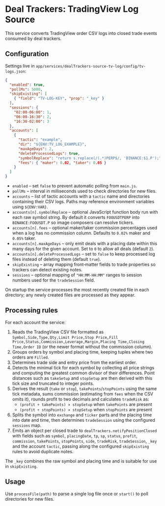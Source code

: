 # Deal Trackers: TradingView Log Source

This service converts TradingView order CSV logs into closed trade events consumed by deal trackers.

## Configuration

Settings live in `app/services/dealTrackers-source-tv-log/config/tv-logs.json`:

```json
{
  "enabled": true,
  "pollMs": 5000,
  "skipExisting": [
    { "field": "TV-LOG-KEY", "prop": "_key" }
  ],
  "sessions": {
    "02:00-06:00": 1,
    "06:00-16:30": 2,
    "16:30-02:00": 3
  },
  "accounts": [
    {
      "tactic": "example",
      "dir": "${ENV:TV_LOG_EXAMPLE}",
      "maxAgeDays": 2,
      "deleteProcessedLogs": true,
      "symbolReplace": "return s.replace(/(.*)PERP$/, 'BINANCE:$1.P');",
      "fees": { "maker": 0.02, "taker": 0.05 }
    }
  ]
}
```

- `enabled` – set `false` to prevent automatic polling from `main.js`.
- `pollMs` – interval in milliseconds used to check directories for new files.
- `accounts` – list of tactic accounts with a `tactic` name and directories containing their CSV logs. Paths may reference environment variables using `${ENV:VAR}`.
- `accounts[n].symbolReplace` – optional JavaScript function body run with each raw symbol string. By default it converts `FOOUSDTPERP` into `BINANCE:FOOUSDT.P` so image composers can resolve tickers.
- `accounts[n].fees` – optional maker/taker commission percentages used when a log has no commission column. Defaults to `0.02%` maker and `0.05%` taker.
- `accounts[n].maxAgeDays` – only emit deals with a placing date within this many days for the given account. Set to `0` to allow all deals (default `2`).
- `accounts[n].deleteProcessedLogs` – set to `false` to keep processed log files instead of deleting them (default `true`).
- `skipExisting` – array mapping front‑matter fields to trade properties so trackers can detect existing notes.
- `sessions` – optional mapping of `"HH:MM-HH:MM"` ranges to session numbers used for the `tradeSession` field.

On startup the service processes the most recently created file in each directory; any newly created files are processed as they appear.

## Processing rules

For each account the service:

1. Reads the TradingView CSV file formatted as `Symbol,Side,Type,Qty,Limit Price,Stop Price,Fill Price,Status,Commission,Leverage,Margin,Placing Time,Closing Time,Order ID` (or the newer format without the commission column).
2. Groups orders by symbol and placing time, keeping tuples where two orders are `Filled`.
3. Determines trade side and entry price from the earliest order.
4. Detects the minimal tick for each symbol by collecting all price strings and computing the greatest common divisor of their differences. Point distances such as `takeSetup` and `stopSetup` are then derived with this tick size and truncated to integer points.
5. Derives the result (`take` or `stop`), `takePoints`/`stopPoints` using the same tick metadata, sums commission (estimating from `fees` when the CSV omits it), rounds profit to two decimals and calculates `tradeRisk` as:
   - `(profit ÷ takePoints) × stopSetup` when `takePoints` are present
   - `(profit ÷ stopPoints) × stopSetup` when `stopPoints` are present
6. Splits the symbol into `exchange` and `ticker` parts and the placing time into date and time, then determines `tradeSession` using the configured `sessions` map.
7. Emits an object per closed trade to `dealTrackers.notifyPositionClosed` with fields such as `symbol`, `placingDate`, `tp`, `sp`, `status`, `profit`, `commission`, `takePoints`, `stopPoints`, `side`, `tradeRisk`, `tradeSession`, `_key` and the account `tactic`, passing along the configured `skipExisting` rules to avoid duplicate notes.

The `_key` combines the raw symbol and placing time and is suitable for use in `skipExisting`.

## Usage

Use `processFile(path)` to parse a single log file once or `start()` to poll directories for new files.
